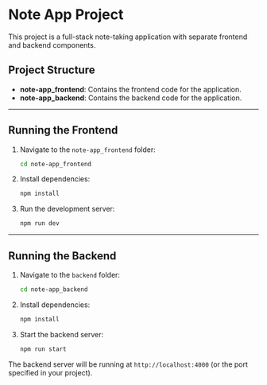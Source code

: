 # Note App Project

This project is a full-stack note-taking application with separate frontend and backend components.

## Project Structure
- **note-app_frontend**: Contains the frontend code for the application.
- **note-app_backend**: Contains the backend code for the application.

---

## Running the Frontend

1. Navigate to the `note-app_frontend` folder:
   ```bash
   cd note-app_frontend
   ```
2. Install dependencies:
   ```bash
   npm install
   ```
3. Run the development server:
   ```bash
   npm run dev
   ```


---

## Running the Backend

1. Navigate to the `backend` folder:
   ```bash
   cd note-app_backend
   ```
2. Install dependencies:
   ```bash
   npm install
   ```
3. Start the backend server:
   ```bash
   npm run start
   ```

The backend server will be running at `http://localhost:4000` (or the port specified in your project).
